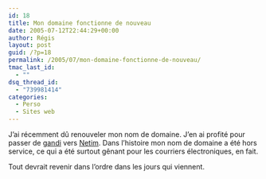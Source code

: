 ```yaml
---
id: 18
title: Mon domaine fonctionne de nouveau
date: 2005-07-12T22:44:29+00:00
author: Régis
layout: post
guid: /?p=18
permalink: /2005/07/mon-domaine-fonctionne-de-nouveau/
tmac_last_id:
  - ""
dsq_thread_id:
  - "739981414"
categories:
  - Perso
  - Sites web
---
```

J&rsquo;ai récemment dû renouveler mon nom de domaine. J&rsquo;en ai profité pour passer de [gandi](http://www.gandi.net) vers [Netim](http://www.netim.fr/). Dans l&rsquo;histoire mon nom de domaine a été hors service, ce qui a été surtout gênant pour les courriers électroniques, en fait. 

Tout devrait revenir dans l&rsquo;ordre dans les jours qui viennent.